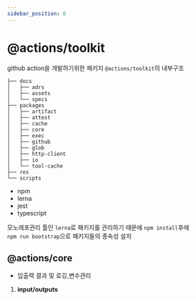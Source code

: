 ```yaml
---
sidebar_position: 6
---
```


# @actions/toolkit

github action을 개발하기위한 패키지 `@actions/toolkit`의 내부구조

```
├── docs
│   ├── adrs
│   ├── assets
│   └── specs
├── packages
│   ├── artifact
│   ├── attest
│   ├── cache
│   ├── core
│   ├── exec
│   ├── github
│   ├── glob
│   ├── http-client
│   ├── io
│   └── tool-cache
├── res
└── scripts
```

- npm
- lerna
- jest
- typescript

모노레포관리 툴인 `lerna`로 패키지를 관리하기 때문에 `npm install`후에  
`npm run bootstrap`으로 패키지들의 종속성 설치

## @actions/core

- 입출력 결과 및 로깅,변수관리

1. **input/outputs**

